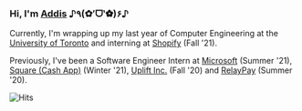### Hi, I'm [Addis](https://addis.world) ♪٩(✿′ᗜ‵✿)۶♪

Currently, I'm wrapping up my last year of Computer Engineering at the [University of Toronto](https://www.engineering.utoronto.ca/) and interning at [Shopify](https://shopify.com) (Fall '21).

Previously, I've been a Software Engineer Intern at [Microsoft](https://microsoft.com) (Summer '21), [Square (Cash App)](https://cash.app) (Winter '21), [Uplift Inc.](https://uplift.com) (Fall '20) and [RelayPay](https://relaypay.io) (Summer '20). 

![Hits](https://hits.link/hits?url=https://github.com/addissemagn)
